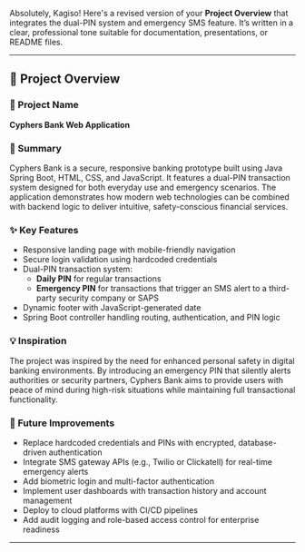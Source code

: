 Absolutely, Kagiso! Here's a revised version of your **Project Overview** that integrates the dual-PIN system and emergency SMS feature. It’s written in a clear, professional tone suitable for documentation, presentations, or README files.

---

## 🧾 Project Overview

### 🎯 Project Name  
**Cyphers Bank Web Application**

### 🚀 Summary  
Cyphers Bank is a secure, responsive banking prototype built using Java Spring Boot, HTML, CSS, and JavaScript. It features a dual-PIN transaction system designed for both everyday use and emergency scenarios. The application demonstrates how modern web technologies can be combined with backend logic to deliver intuitive, safety-conscious financial services.

### ✨ Key Features  
- Responsive landing page with mobile-friendly navigation  
- Secure login validation using hardcoded credentials  
- Dual-PIN transaction system:
  - **Daily PIN** for regular transactions  
  - **Emergency PIN** for transactions that trigger an SMS alert to a third-party security company or SAPS  
- Dynamic footer with JavaScript-generated date  
- Spring Boot controller handling routing, authentication, and PIN logic

### 💡 Inspiration  
The project was inspired by the need for enhanced personal safety in digital banking environments. By introducing an emergency PIN that silently alerts authorities or security partners, Cyphers Bank aims to provide users with peace of mind during high-risk situations while maintaining full transactional functionality.

### 📌 Future Improvements  
- Replace hardcoded credentials and PINs with encrypted, database-driven authentication  
- Integrate SMS gateway APIs (e.g., Twilio or Clickatell) for real-time emergency alerts  
- Add biometric login and multi-factor authentication  
- Implement user dashboards with transaction history and account management  
- Deploy to cloud platforms with CI/CD pipelines  
- Add audit logging and role-based access control for enterprise readiness

---

